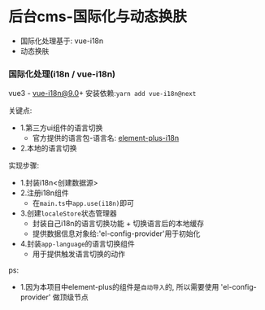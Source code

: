 # 后台cms-国际化与动态换肤
- 国际化处理基于: vue-i18n
- 动态换肤




### 国际化处理(i18n / vue-i18n)
vue3 - vue-i18n@9.0+
安装依赖:`yarn add vue-i18n@next`

关键点:
- 1.第三方ui组件的语言切换
  - 官方提供的语言包-语言名: [element-plus-i18n](https://element-plus.gitee.io/zh-CN/guide/i18n.html#cdn-%E7%94%A8%E6%B3%95)
- 2.本地的语言切换

实现步骤:
- 1.封装i18n<创建数据源>
- 2.注册i18n组件
  - 在`main.ts`中`app.use(i18n)`即可
- 3.创建`localeStore`状态管理器
  - 封装自己i18n的语言切换功能 + 切换语言后的本地缓存
  - 提供数据信息对象给:'el-config-provider'用于初始化
- 4.封装`app-language`的语言切换组件
  + 用于提供触发语言切换的动作

ps:
- 1.因为本项目中element-plus的组件是`自动导入`的,
所以需要使用 'el-config-provider' 做顶级节点
